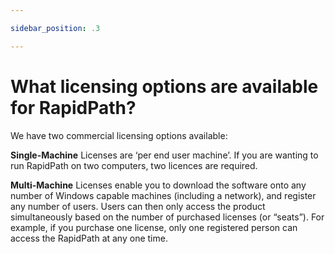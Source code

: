 ```yaml
---

sidebar_position: .3

---
```

# What licensing options are available for RapidPath?

We have two commercial licensing options available:

**Single-Machine** Licenses are ‘per end user machine’. If you are wanting to run RapidPath on two computers, two licences are required.

**Multi-Machine** Licenses enable you to download the software onto any number of Windows capable machines (including a network), and register any number of users. Users can then only access the product simultaneously based on the number of purchased licenses (or “seats”). For example, if you purchase one license, only one registered person can access the RapidPath at any one time.
